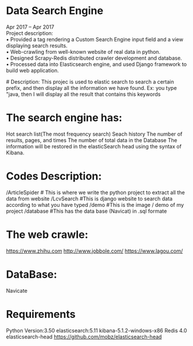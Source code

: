 ﻿# Data Search Engine
Apr 2017 – Apr 2017<br />
Project description:<br />
•	Provided a tag rendering a Custom Search Engine input field and a view displaying search results.<br />
•	Web-crawling from well-known website of real data in python.<br />
•	Designed Scrapy-Redis distributed crawler development and database. <br />
•	Processed data into Elasticsearch engine, and used Django framework to build web application. <br />

﻿# Description:
 This projec is used to elastic search to search a certain prefix, and then display all the
 information we have found. Ex: you type "java, then I will display all the result that contains this
 keywords
 
 # The search engine has:
 Hot search list(The most frequency search)
 Seach history
 The number of results, pages, and times
 The number of total data in the Database
 The information will be restored in the elasticSearch head
 using the syntax of Kibana.
 
 
 # Codes Description: 
 /ArticleSpider # This is where we write the python project to extract all the data from website
 /LcvSearch #This is django website to search data according to what you have typed
 /demo #This is the image / demo of my project
 /database #This has the data base (Navicat) in .sql formate
 
# The web crawle:
 https://www.zhihu.com
 http://www.jobbole.com/
 https://www.lagou.com/
 
 # DataBase:
 Navicate
 
 # Requirements
 Python Version:3.50
 elasticsearch:5.11
 kibana-5.1.2-windows-x86
 Redis 4.0
 elasticsearch-head
 https://github.com/mobz/elasticsearch-head 
